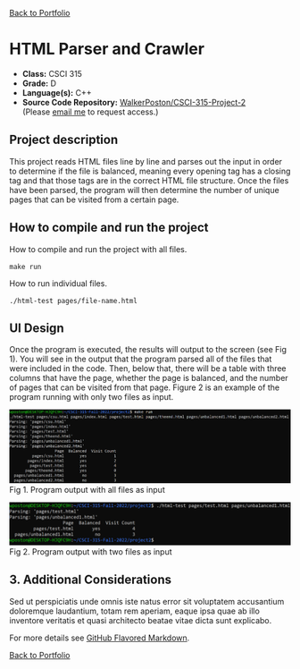 [Back to Portfolio](./)

HTML Parser and Crawler
===============

-   **Class:** CSCI 315
-   **Grade:** D
-   **Language(s):** C++
-   **Source Code Repository:** [WalkerPoston/CSCI-315-Project-2](https://github.com/WalkerPoston/CSCI-315-Project-2)  
    (Please [email me](mailto:walkerposton@gmail.com?subject=GitHub%20Access) to request access.)

## Project description

This project reads HTML files line by line and parses out the input in order to determine if the file is balanced, meaning every opening tag has a closing tag and that those tags are in the correct HTML file structure. Once the files have been parsed, the program will then determine the number of unique pages that can be visited from a certain page.

## How to compile and run the project

How to compile and run the project with all files.

```
make run
```

How to run individual files.

```
./html-test pages/file-name.html
```


## UI Design

Once the program is executed, the results will output to the screen (see Fig 1). You will see in the output that the program parsed all of the files that were included in the code. Then, below that, there will be a table with three columns that have the page, whether the page is balanced, and the number of pages that can be visited from that page. Figure 2 is an example of the program running with only two files as input.

![screenshot](images/Project2-AllFiles.png)  
Fig 1. Program output with all files as input

![screenshot](images/Project2-2Files.png)  
Fig 2. Program output with two files as input

## 3. Additional Considerations

Sed ut perspiciatis unde omnis iste natus error sit voluptatem accusantium doloremque laudantium, totam rem aperiam, eaque ipsa quae ab illo inventore veritatis et quasi architecto beatae vitae dicta sunt explicabo. 

For more details see [GitHub Flavored Markdown](https://guides.github.com/features/mastering-markdown/).

[Back to Portfolio](./)
